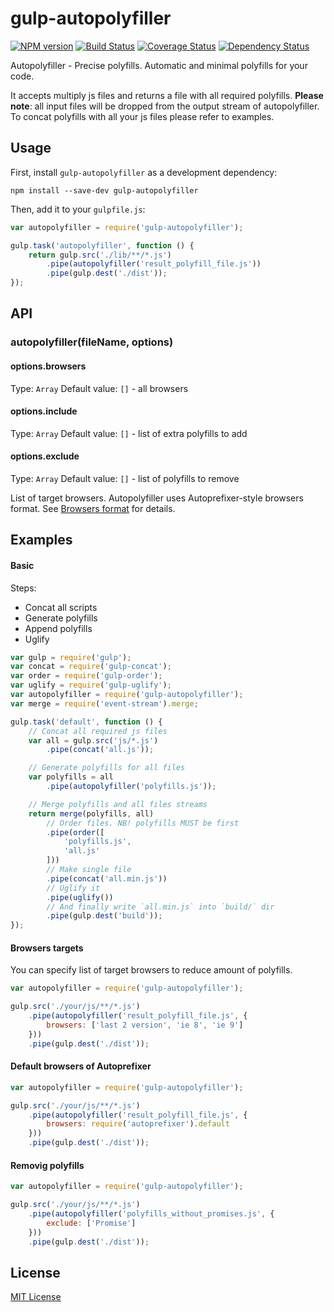 # gulp-autopolyfiller

[![NPM version][npm-image]][npm-url] [![Build Status][travis-image]][travis-url]  [![Coverage Status][coveralls-image]][coveralls-url] [![Dependency Status][depstat-image]][depstat-url]

Autopolyfiller - Precise polyfills. Automatic and minimal polyfills for your code.

It accepts multiply js files and returns a file with all required polyfills. **Please note**: all input files will be dropped from the output stream of autopolyfiller. To concat polyfills with all your js files please refer to examples.

## Usage

First, install `gulp-autopolyfiller` as a development dependency:

```shell
npm install --save-dev gulp-autopolyfiller
```

Then, add it to your `gulpfile.js`:

```js
var autopolyfiller = require('gulp-autopolyfiller');

gulp.task('autopolyfiller', function () {
    return gulp.src('./lib/**/*.js')
        .pipe(autopolyfiller('result_polyfill_file.js'))
        .pipe(gulp.dest('./dist'));
});
```

## API

### autopolyfiller(fileName, options)

#### options.browsers
Type: `Array`
Default value: `[]` - all browsers

#### options.include
Type: `Array`
Default value: `[]` - list of extra polyfills to add

#### options.exclude
Type: `Array`
Default value: `[]` - list of polyfills to remove

List of target browsers. Autopolyfiller uses Autoprefixer-style browsers format.
See [Browsers format](https://github.com/ai/autoprefixer#browsers) for details.

## Examples

#### Basic

Steps:

 - Concat all scripts
 - Generate polyfills
 - Append polyfills
 - Uglify

```js
var gulp = require('gulp');
var concat = require('gulp-concat');
var order = require('gulp-order');
var uglify = require('gulp-uglify');
var autopolyfiller = require('gulp-autopolyfiller');
var merge = require('event-stream').merge;

gulp.task('default', function () {
    // Concat all required js files
    var all = gulp.src('js/*.js')
        .pipe(concat('all.js'));

    // Generate polyfills for all files
    var polyfills = all
        .pipe(autopolyfiller('polyfills.js'));

    // Merge polyfills and all files streams
    return merge(polyfills, all)
        // Order files. NB! polyfills MUST be first
        .pipe(order([
            'polyfills.js',
            'all.js'
        ]))
        // Make single file
        .pipe(concat('all.min.js'))
        // Uglify it
        .pipe(uglify())
        // And finally write `all.min.js` into `build/` dir
        .pipe(gulp.dest('build'));
});
```

#### Browsers targets

You can specify list of target browsers to reduce amount of polyfills.

```js
var autopolyfiller = require('gulp-autopolyfiller');

gulp.src('./your/js/**/*.js')
	.pipe(autopolyfiller('result_polyfill_file.js', {
        browsers: ['last 2 version', 'ie 8', 'ie 9']
    }))
	.pipe(gulp.dest('./dist'));
```

#### Default browsers of Autoprefixer

```js
var autopolyfiller = require('gulp-autopolyfiller');

gulp.src('./your/js/**/*.js')
	.pipe(autopolyfiller('result_polyfill_file.js', {
		browsers: require('autoprefixer').default
	}))
	.pipe(gulp.dest('./dist'));
```

#### Removig polyfills

```js
var autopolyfiller = require('gulp-autopolyfiller');

gulp.src('./your/js/**/*.js')
	.pipe(autopolyfiller('polyfills_without_promises.js', {
		exclude: ['Promise']
	}))
	.pipe(gulp.dest('./dist'));
```

## License

[MIT License](http://en.wikipedia.org/wiki/MIT_License)

[npm-url]: https://npmjs.org/package/gulp-autopolyfiller
[npm-image]: https://badge.fury.io/js/gulp-autopolyfiller.png

[travis-url]: http://travis-ci.org/azproduction/gulp-autopolyfiller
[travis-image]: https://secure.travis-ci.org/azproduction/gulp-autopolyfiller.png?branch=master

[coveralls-url]: https://coveralls.io/r/azproduction/gulp-autopolyfiller
[coveralls-image]: https://coveralls.io/repos/azproduction/gulp-autopolyfiller/badge.png

[depstat-url]: https://gemnasium.com/azproduction/gulp-autopolyfiller
[depstat-image]: https://gemnasium.com/azproduction/gulp-autopolyfiller.png
